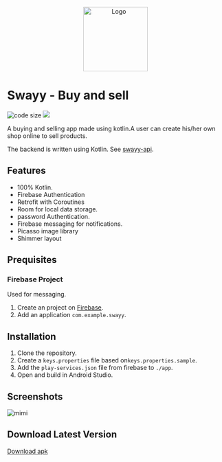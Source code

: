 <p align="center">
	<img
		width="150"
		alt="Logo"
		src="https://user-images.githubusercontent.com/63802031/123824597-dca89900-d906-11eb-88a2-3ad50f8dbc10.png">
</p>


# Swayy - Buy and sell
![code size](https://img.shields.io/github/languages/code-size/GideonRotich/Swayy-Android?style=plastic)
[![](https://img.shields.io/badge/author-Gideon%20Rotich-green.svg?style=plastic)](https://github.com/GideonRotich)

A buying and selling app made using kotlin.A user can create his/her own shop online to sell products.

The backend is written using Kotlin. See [swayy-api](https://github.com/GideonRotich/Swayy-Android).

## Features

- 100% Kotlin.
- Firebase Authentication
- Retrofit with Coroutines
- Room for local data storage.
- password Authentication.
- Firebase messaging for notifications.
- Picasso image library
- Shimmer layout

## Prequisites

### Firebase Project

Used for messaging.

1. Create an project on [Firebase](https://console.firebase.google.com/).
2. Add an application `com.example.swayy`.


## Installation

1. Clone the repository.
2. Create a `keys.properties` file based on`keys.properties.sample`.
3. Add the `play-services.json` file from firebase to `./app`.
4. Open and build in Android Studio.


## Screenshots
![mimi](https://user-images.githubusercontent.com/63802031/123826890-d9161180-d908-11eb-87ae-8a93b6dbd676.jpg)








## Download Latest Version
 [Download apk](https://drive.google.com/file/d/10PzNl39-5YfH2TpUI0ZMESl8fAh4nSnW/view?usp=sharing)

